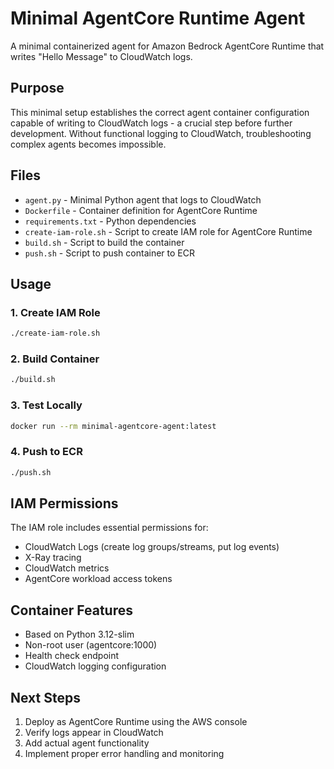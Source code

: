 # Minimal AgentCore Runtime Agent

A minimal containerized agent for Amazon Bedrock AgentCore Runtime that writes "Hello Message" to CloudWatch logs.

## Purpose

This minimal setup establishes the correct agent container configuration capable of writing to CloudWatch logs - a crucial step before further development. Without functional logging to CloudWatch, troubleshooting complex agents becomes impossible.

## Files

- `agent.py` - Minimal Python agent that logs to CloudWatch
- `Dockerfile` - Container definition for AgentCore Runtime
- `requirements.txt` - Python dependencies
- `create-iam-role.sh` - Script to create IAM role for AgentCore Runtime
- `build.sh` - Script to build the container
- `push.sh` - Script to push container to ECR

## Usage

### 1. Create IAM Role

```bash
./create-iam-role.sh
```

### 2. Build Container

```bash
./build.sh
```

### 3. Test Locally

```bash
docker run --rm minimal-agentcore-agent:latest
```

### 4. Push to ECR

```bash
./push.sh
```

## IAM Permissions

The IAM role includes essential permissions for:
- CloudWatch Logs (create log groups/streams, put log events)
- X-Ray tracing
- CloudWatch metrics
- AgentCore workload access tokens

## Container Features

- Based on Python 3.12-slim
- Non-root user (agentcore:1000)
- Health check endpoint
- CloudWatch logging configuration

## Next Steps

1. Deploy as AgentCore Runtime using the AWS console
2. Verify logs appear in CloudWatch
3. Add actual agent functionality
4. Implement proper error handling and monitoring
